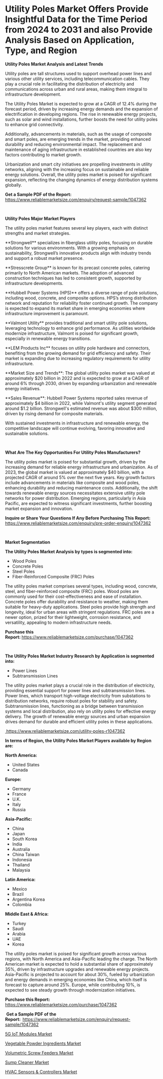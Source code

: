 <p><h1>Utility Poles Market Offers Provide Insightful Data for the Time Period from 2024 to 2031 and also Provide Analysis Based on Application, Type, and Region</h1></p><p><strong>Utility Poles Market Analysis and Latest Trends</strong></p>
<p><p>Utility poles are tall structures used to support overhead power lines and various other utility services, including telecommunication cables. They play a crucial role in facilitating the distribution of electricity and communications across urban and rural areas, making them integral to infrastructure development. </p><p>The Utility Poles Market is expected to grow at a CAGR of 12.4% during the forecast period, driven by increasing energy demands and the expansion of electrification in developing regions. The rise in renewable energy projects, such as solar and wind installations, further boosts the need for utility poles to enhance grid connectivity. </p><p>Additionally, advancements in materials, such as the usage of composite and smart poles, are emerging trends in the market, providing enhanced durability and reducing environmental impact. The replacement and maintenance of aging infrastructure in established countries are also key factors contributing to market growth. </p><p>Urbanization and smart city initiatives are propelling investments in utility networks, aligning with the increasing focus on sustainable and reliable energy solutions. Overall, the utility poles market is poised for significant expansion, reflecting the changing dynamics of energy distribution systems globally.</p></p>
<p><strong>Get a Sample PDF of the Report:&nbsp;</strong> <a href="https://www.reliablemarketsize.com/enquiry/request-sample/1047362?utm_campaign=1939&utm_medium=2&utm_source=Github&utm_content=ia&utm_term=26122024&utm_id=utility-poles">https://www.reliablemarketsize.com/enquiry/request-sample/1047362</a></p>
<p>&nbsp;</p>
<p><strong>Utility Poles Major Market Players</strong></p>
<p><p>The utility poles market features several key players, each with distinct strengths and market strategies. </p><p>**Strongwell** specializes in fiberglass utility poles, focusing on durable solutions for various environments. With a growing emphasis on sustainability, Strongwell’s innovative products align with industry trends and support a robust market presence.</p><p>**Stresscrete Group** is known for its precast concrete poles, catering primarily to North American markets. The adoption of advanced construction techniques has led to consistent growth, supported by infrastructure developments.</p><p>**Hubbell Power Systems (HPS)** offers a diverse range of pole solutions, including wood, concrete, and composite options. HPS’s strong distribution network and reputation for reliability foster continued growth. The company is expected to expand its market share in emerging economies where infrastructure improvement is paramount.</p><p>**Valmont Utility** provides traditional and smart utility pole solutions, leveraging technology to enhance grid performance. As utilities worldwide modernize infrastructure, Valmont is poised for significant growth, especially in renewable energy transitions.</p><p>**LEM Products Inc** focuses on utility pole hardware and connectors, benefiting from the growing demand for grid efficiency and safety. Their market is expanding due to increasing regulatory requirements for utility infrastructure.</p><p>**Market Size and Trends**: The global utility poles market was valued at approximately $20 billion in 2022 and is expected to grow at a CAGR of around 6% through 2030, driven by expanding urbanization and renewable energy initiatives.</p><p>**Sales Revenue**: Hubbell Power Systems reported sales revenue of approximately $4 billion in 2022, while Valmont's utility segment generated around $1.2 billion. Strongwell's estimated revenue was about $300 million, driven by rising demand for composite materials.</p><p>With sustained investments in infrastructure and renewable energy, the competitive landscape will continue evolving, favoring innovative and sustainable solutions.</p></p>
<p>&nbsp;</p>
<p><strong>What Are The Key Opportunities For Utility Poles Manufacturers?</strong></p>
<p><p>The utility poles market is poised for substantial growth, driven by the increasing demand for reliable energy infrastructure and urbanization. As of 2023, the global market is valued at approximately $40 billion, with a projected CAGR of around 5% over the next five years. Key growth factors include advancements in materials like composite and wood poles, enhancing durability and reducing maintenance costs. Additionally, the shift towards renewable energy sources necessitates extensive utility pole networks for power distribution. Emerging regions, particularly in Asia Pacific, are expected to witness significant investments, further boosting market expansion and innovation.</p></p>
<p><strong>Inquire or Share Your Questions If Any Before Purchasing This Report:</strong> <a href="https://www.reliablemarketsize.com/enquiry/pre-order-enquiry/1047362?utm_campaign=1939&utm_medium=2&utm_source=Github&utm_content=ia&utm_term=26122024&utm_id=utility-poles">https://www.reliablemarketsize.com/enquiry/pre-order-enquiry/1047362</a></p>
<p>&nbsp;</p>
<p><strong>Market Segmentation</strong></p>
<p><strong>The Utility Poles Market Analysis by types is segmented into:</strong></p>
<p><ul><li>Wood Poles</li><li>Concrete Poles</li><li>Steel Poles</li><li>Fiber-Reinforced Composite (FRC) Poles</li></ul></p>
<p><p>The utility poles market comprises several types, including wood, concrete, steel, and fiber-reinforced composite (FRC) poles. Wood poles are commonly used for their cost-effectiveness and ease of installation. Concrete poles offer durability and resistance to weather, making them suitable for heavy-duty applications. Steel poles provide high strength and longevity, ideal for urban areas with stringent regulations. FRC poles are a newer option, prized for their lightweight, corrosion resistance, and versatility, appealing to modern infrastructure needs.</p></p>
<p><strong>Purchase this Report:&nbsp;</strong><a href="https://www.reliablemarketsize.com/purchase/1047362?utm_campaign=1939&utm_medium=2&utm_source=Github&utm_content=ia&utm_term=26122024&utm_id=utility-poles">https://www.reliablemarketsize.com/purchase/1047362</a></p>
<p>&nbsp;</p>
<p><strong>The Utility Poles Market Industry Research by Application is segmented into:</strong></p>
<p><ul><li>Power Lines</li><li>Subtransmission Lines</li></ul></p>
<p><p>The utility poles market plays a crucial role in the distribution of electricity, providing essential support for power lines and subtransmission lines. Power lines, which transport high-voltage electricity from substations to distribution networks, require robust poles for stability and safety. Subtransmission lines, functioning as a bridge between transmission systems and local distribution, also rely on utility poles for effective energy delivery. The growth of renewable energy sources and urban expansion drives demand for durable and efficient utility poles in these applications.</p></p>
<p><a href="https://www.reliablemarketsize.com/utility-poles-r1047362?utm_campaign=1939&utm_medium=2&utm_source=Github&utm_content=ia&utm_term=26122024&utm_id=utility-poles">&nbsp;https://www.reliablemarketsize.com/utility-poles-r1047362</a></p>
<p><strong>In terms of Region, the Utility Poles Market Players available by Region are:</strong></p>
<p>
    <p> <strong> North America: </strong>
        <ul>
            <li>United States</li>
            <li>Canada</li>
        </ul>
        </p> 
    <p> <strong> Europe: </strong>
        <ul>
            <li>Germany</li>
            <li>France</li>
            <li>U.K.</li>
            <li>Italy</li>
            <li>Russia</li>
        </ul>
        </p> 
    <p> <strong> Asia-Pacific: </strong>
        <ul>
            <li>China</li>
            <li>Japan</li>
            <li>South Korea</li>
            <li>India</li>
            <li>Australia</li>
            <li>China Taiwan</li>
            <li>Indonesia</li>
            <li>Thailand</li>
            <li>Malaysia</li>
        </ul>
        </p> 
    <p> <strong> Latin America: </strong>
        <ul>
            <li>Mexico</li>
            <li>Brazil</li>
            <li>Argentina Korea</li>
            <li>Colombia</li>
        </ul>
        </p> 
    <p> <strong> Middle East & Africa: </strong>
        <ul>
            <li>Turkey</li>
            <li>Saudi</li>
            <li>Arabia</li>
            <li>UAE</li>
            <li>Korea</li>
        </ul>
    </p>
    </p>
<p><p>The utility poles market is poised for significant growth across various regions, with North America and Asia-Pacific leading the charge. The North American market is expected to hold a substantial share of approximately 35%, driven by infrastructure upgrades and renewable energy projects. Asia-Pacific is projected to account for about 30%, fueled by urbanization and energy demands in emerging economies like China, which itself is forecast to capture around 25%. Europe, while contributing 10%, is expected to see steady growth through modernization initiatives.</p></p>
<p><strong>Purchase this Report: </strong><a href="https://www.reliablemarketsize.com/purchase/1047362?utm_campaign=1939&utm_medium=2&utm_source=Github&utm_content=ia&utm_term=26122024&utm_id=utility-poles">https://www.reliablemarketsize.com/purchase/1047362</a></p>
<p>&nbsp;<strong>Get a Sample PDF of the Report:&nbsp;&nbsp;</strong><a href="https://www.reliablemarketsize.com/enquiry/request-sample/1047362?utm_campaign=1939&utm_medium=2&utm_source=Github&utm_content=ia&utm_term=26122024&utm_id=utility-poles">https://www.reliablemarketsize.com/enquiry/request-sample/1047362</a></p>
<p><strong></strong></p>
<p><p><a href="https://www.linkedin.com/pulse/discovering-5g-iot-modulesmarkets-types-applications-geographies-hfsxc?utm_campaign=1939&utm_medium=2&utm_source=Github&utm_content=ia&utm_term=26122024&utm_id=utility-poles">5G IoT Modules Market</a></p><p><a href="https://www.linkedin.com/pulse/revenue-market-growth-insights-vegetable-powder-ingredients-pzree?utm_campaign=1939&utm_medium=2&utm_source=Github&utm_content=ia&utm_term=26122024&utm_id=utility-poles">Vegetable Powder Ingredients Market</a></p><p><a href="https://www.linkedin.com/pulse/volumetric-screw-feeders-market-analysis-report-revenue-forecast-drtcf?utm_campaign=1939&utm_medium=2&utm_source=Github&utm_content=ia&utm_term=26122024&utm_id=utility-poles">Volumetric Screw Feeders Market</a></p><p><a href="https://www.linkedin.com/pulse/comprehensive-report-sump-cleaner-market-size-from-2024-2031-j7vke?utm_campaign=1939&utm_medium=2&utm_source=Github&utm_content=ia&utm_term=26122024&utm_id=utility-poles">Sump Cleaner Market</a></p><p><a href="https://github.com/PeterParrish5/Market-Research-Report-List-7/blob/main/hvac-sensors-controllers-market.md?utm_campaign=1939&utm_medium=2&utm_source=Github&utm_content=ia&utm_term=26122024&utm_id=utility-poles">HVAC Sensors & Controllers Market</a></p></p>